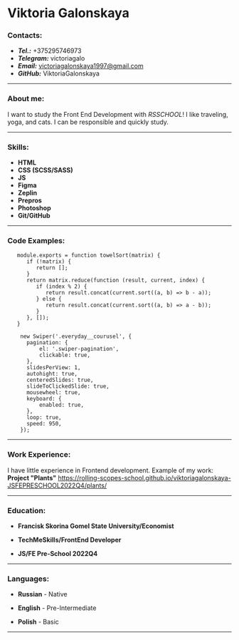 # Viktoria Galonskaya

### Contacts:

- ***Tel.:*** +375295746973
- ***Telegram:*** victoriagalo
- ***Email:*** victoriagalonskaya1997@gmail.com
- ***GitHub:*** ViktoriaGalonskaya

-----

### About me:

I want to study the Front End Development with *RSSCHOOL*!
I like traveling, yoga, and cats.
I can be responsible and quickly study.

-----


### Skills:

* **HTML**
* **CSS (SCSS/SASS)**
* **JS**
* **Figma**
* **Zeplin**
* **Prepros**
* **Photoshop**
* **Git/GitHub**

-----

### Code Examples:

```
   module.exports = function towelSort(matrix) {
      if (!matrix) {
         return [];
      }
      return matrix.reduce(function (result, current, index) {
         if (index % 2) {
            return result.concat(current.sort((a, b) => b - a));
         } else {
            return result.concat(current.sort((a, b) => a - b));
         }
      }, []);
   }
```

```
    new Swiper('.everyday__courusel', {
      pagination: {
          el: '.swiper-pagination',
          clickable: true,
      },
      slidesPerView: 1,
      autohight: true,
      centeredSlides: true,
      slideToClickedSlide: true,
      mousewheel: true,
      keyboard: {
          enabled: true,
      },
      loop: true,
      speed: 950,
    });
```
-----

### Work Experience:

I have little experience in Frontend development. 
Example of my work:
**Project "Plants"** https://rolling-scopes-school.github.io/viktoriagalonskaya-JSFEPRESCHOOL2022Q4/plants/

-----

### Education:

- **Francisk Skorina Gomel State University/Economist**

- **TechMeSkills/FrontEnd Developer**

- **JS/FE Pre-School 2022Q4**

-----

### Languages:

- **Russian** - Native

- **English** - Pre-Intermediate

- **Polish** - Basic

------